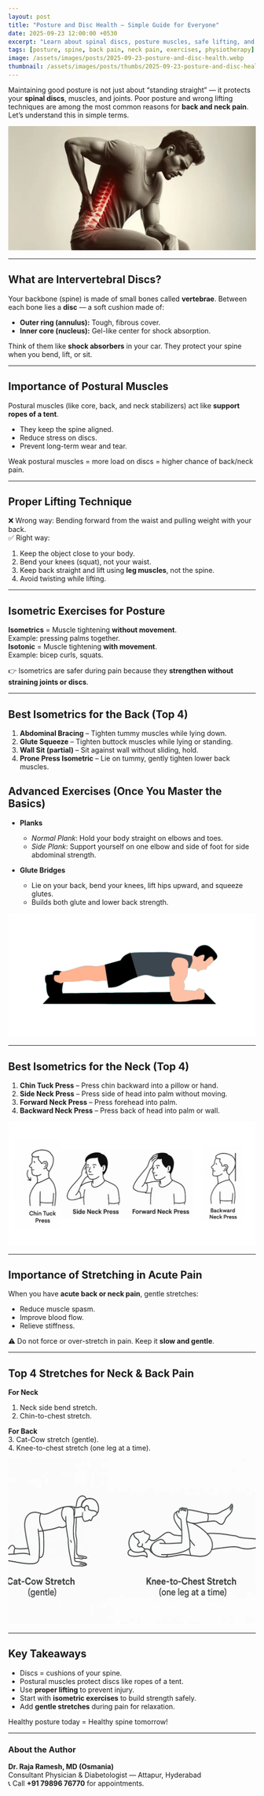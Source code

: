 ```yaml
---
layout: post
title: "Posture and Disc Health — Simple Guide for Everyone"
date: 2025-09-23 12:00:00 +0530
excerpt: "Learn about spinal discs, posture muscles, safe lifting, and simple isometric exercises for back and neck health."
tags: [posture, spine, back pain, neck pain, exercises, physiotherapy]
image: /assets/images/posts/2025-09-23-posture-and-disc-health.webp
thumbnail: /assets/images/posts/thumbs/2025-09-23-posture-and-disc-health.webp
---
```


Maintaining good posture is not just about “standing straight” — it protects your **spinal discs**, muscles, and joints. Poor posture and wrong lifting techniques are among the most common reasons for **back and neck pain**. Let’s understand this in simple terms.

![Posture and Disc Health](/assets/images/posts/2025-09-23-posture-and-disc-health.webp)

---

## What are Intervertebral Discs?
Your backbone (spine) is made of small bones called **vertebrae**. Between each bone lies a **disc** — a soft cushion made of:
- **Outer ring (annulus):** Tough, fibrous cover.  
- **Inner core (nucleus):** Gel-like center for shock absorption.  

Think of them like **shock absorbers** in your car. They protect your spine when you bend, lift, or sit.

---

## Importance of Postural Muscles
Postural muscles (like core, back, and neck stabilizers) act like **support ropes of a tent**.  
- They keep the spine aligned.  
- Reduce stress on discs.  
- Prevent long-term wear and tear.  

Weak postural muscles = more load on discs = higher chance of back/neck pain.

---

## Proper Lifting Technique
❌ Wrong way: Bending forward from the waist and pulling weight with your back.  
✅ Right way:  
1. Keep the object close to your body.  
2. Bend your knees (squat), not your waist.  
3. Keep back straight and lift using **leg muscles**, not the spine.  
4. Avoid twisting while lifting.  

---

## Isometric Exercises for Posture
**Isometrics** = Muscle tightening **without movement**.  
Example: pressing palms together.  
**Isotonic** = Muscle tightening **with movement**.  
Example: bicep curls, squats.  

👉 Isometrics are safer during pain because they **strengthen without straining joints or discs**.

---

## Best Isometrics for the Back (Top 4)
1. **Abdominal Bracing** – Tighten tummy muscles while lying down.  
2. **Glute Squeeze** – Tighten buttock muscles while lying or standing.  
3. **Wall Sit (partial)** – Sit against wall without sliding, hold.  
4. **Prone Press Isometric** – Lie on tummy, gently tighten lower back muscles.
   
## Advanced Exercises (Once You Master the Basics)

- **Planks**  
  - *Normal Plank*: Hold your body straight on elbows and toes.  
  - *Side Plank*: Support yourself on one elbow and side of foot for side abdominal strength.  

- **Glute Bridges**  
  - Lie on your back, bend your knees, lift hips upward, and squeeze glutes.  
  - Builds both glute and lower back strength.
   
![Plank](/assets/images/posts/2025-09-23-plank.webp)

---

## Best Isometrics for the Neck (Top 4)
1. **Chin Tuck Press** – Press chin backward into a pillow or hand.  
2. **Side Neck Press** – Press side of head into palm without moving.  
3. **Forward Neck Press** – Press forehead into palm.  
4. **Backward Neck Press** – Press back of head into palm or wall.  

![neck-isometrics](/assets/images/posts/2025-09-23-neck.webp)

---

## Importance of Stretching in Acute Pain
When you have **acute back or neck pain**, gentle stretches:
- Reduce muscle spasm.  
- Improve blood flow.  
- Relieve stiffness.  

⚠️ Do not force or over-stretch in pain. Keep it **slow and gentle**.

---

## Top 4 Stretches for Neck & Back Pain
**For Neck**  
1. Neck side bend stretch.  
2. Chin-to-chest stretch.  

**For Back**  
3. Cat-Cow stretch (gentle).  
4. Knee-to-chest stretch (one leg at a time).  

![Stretches](/assets/images/posts/2025-09-23-stretches.webp)

---

## Key Takeaways
- Discs = cushions of your spine.  
- Postural muscles protect discs like ropes of a tent.  
- Use **proper lifting** to prevent injury.  
- Start with **isometric exercises** to build strength safely.  
- Add **gentle stretches** during pain for relaxation.  

Healthy posture today = Healthy spine tomorrow!  

---

### About the Author
**Dr. Raja Ramesh, MD (Osmania)**  
Consultant Physician & Diabetologist — Attapur, Hyderabad  
📞 Call **+91 79896 76770** for appointments.
